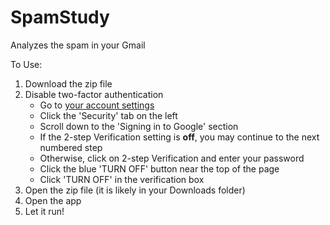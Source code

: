 # SpamStudy

Analyzes the spam in your Gmail

To Use:

1. Download the zip file
2. Disable two-factor authentication
    * Go to [your account settings](https://myaccount.google.com)
    * Click the 'Security' tab on the left
    * Scroll down to the 'Signing in to Google' section
    * If the 2-step Verification setting is **off**, you may continue to the next numbered step
    * Otherwise, click on 2-step Verification and enter your password
    * Click the blue 'TURN OFF' button near the top of the page
    * Click 'TURN OFF' in the verification box
3. Open the zip file (it is likely in your Downloads folder)
4. Open the app
5. Let it run!
